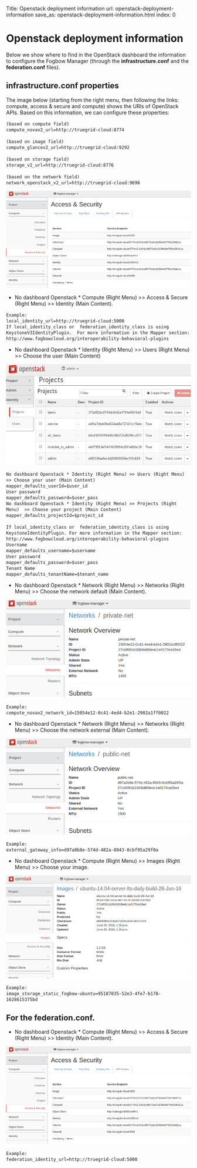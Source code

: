 Title: Openstack deployment information
url: openstack-deployment-information
save_as: openstack-deployment-information.html
index: 0

Openstack deployment information
=====

Below we show where to find in the OpenStack dashboard the information to configure the Fogbow Manager (through the **infrastructure.conf** and the **federation.conf** files).

infrastructure.conf properties
------

The image below (starting from the right menu, then following the links: compute, access & secure and compute) shows the URls of OpenStack APIs. Based on this information, we can configure these properties:

```
(based on compute field)
compute_novav2_url=http://truegrid-cloud:8774

(based on image field)
compute_glancev2_url=http://truegrid-cloud:9292

(based on storage field)
storage_v2_url=http://truegrid-cloud:8776

(based on the network field)
network_openstack_v2_url=http://truegrid-cloud:9696
```

![alt logo](../images/openstack-accessand-security.png "Openstack Access & Security")

* No dashboard Openstack * Compute (Right Menu) >> Access & Secure (Right Menu)  >> Identity (Main Content).

```
Example:
local_identity_url=http://truegrid-cloud:5000
If local_identity_class or  federation_identity_class is using KeystoneV3IdentityPlugin.  For more information in the Mapper section: http://www.fogbowcloud.org/interoperability-behavioral-plugins
```
* No dashboard Openstack * Identity (Right Menu) >> Users (Right Menu)  >> Choose the user (Main Content)

![alt logo](../images/openstack-project.png "Openstack Projects")
```
No dashboard Openstack * Identity (Right Menu) >> Users (Right Menu)  >> Choose your user (Main Content)
mapper_defaults_userId=$user_id
User password
mapper_defaults_password=$user_pass
No dashboard Openstack * Identity (Right Menu) >> Projects (Right Menu)  >> Choose your project (Main Content)
mapper_defaults_projectId=$project_id

If local_identity_class or  federation_identity_class is using KeystoneIdentityPlugin. For more information in the Mapper section: http://www.fogbowcloud.org/interoperability-behavioral-plugins
Username
mapper_defaults_username=$username
User password
mapper_defaults_password=$user_pass
Tenant Name
mapper_defaults_tenantName=$tenant_name
```
* No dashboard Openstack * Network (Right Menu) >> Networks (Right Menu) >> Choose the network default (Main Content).

![alt logo](../images/openstack-network-details.png "Openstack Network")
```
Example:
compute_novav2_network_id=15054e12-0c41-4ed4-b2e1-2902a1ff0022
```
* No dashboard Openstack * Network (Right Menu) >> Networks (Right Menu) >> Choose the network external  (Main Content).

![alt logo](../images/openstack-network-external-detail.png "Openstack Network External")
```
Example: 
external_gateway_info=d97a0b8e-574d-482a-8043-0cbf95a29f0a
```
* No dashboard Openstack * Compute (Right Menu) >> Images (Right Menu) >> Choose your image.

![alt logo](../images/openstack-image-details.png "Openstack Image Details")
```
Example: 
image_storage_static_fogbow-ubuntu=95187035-52e3-4fe7-b178-1628615375bd
```

For the federation.conf.
------
* No dashboard Openstack * Compute (Right Menu) >> Access & Secure (Right Menu)  >> Identity (Main Content).

![alt logo](../images/openstack-accessand-security.png "Openstack Access & Security")
```
Example:
federation_identity_url=http://truegrid-cloud:5000
```
